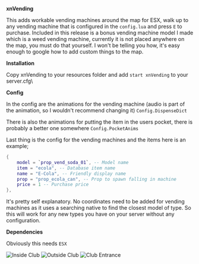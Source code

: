 **xnVending**

This adds workable vending machines around the map for ESX, walk up to any vending machine that is configured in the `config.lua` and press `E` to purchase. Included in this release is a bonus vending machine model I made which is a weed vending machine, currently it is not placed anywhere on the map, you must do that yourself. I won't be telling you how, it's easy enough to google how to add custom things to the map.

**Installation**

Copy xnVending to your resources folder and add `start xnVending` to your server.cfg\

**Config**

In the config are the animations for the vending machine (audio is part of the animation, so I wouldn't recommend changing it) `Config.DispenseDict`

There is also the animations for putting the item in the users pocket, there is probably a better one somewhere `Config.PocketAnims`

Last thing is the config for the vending machines and the items here is an example;

```lua
{
	model = `prop_vend_soda_01`, -- Model name
	item = "ecola", -- Database item name
	name = "E-Cola", -- Friendly display name
	prop = "prop_ecola_can", -- Prop to spawn falling in machine
	price = 1 -- Purchase price
},
```

It's pretty self explanatory. No coordinates need to be added for vending machines as it uses a searching native to find the closest model of type. So this will work for any new types you have on your server without any configuration.

**Dependencies**

Obviously this needs `ESX`

![Inside Club](https://ahatakeon.me/i/ltHTlwH.jpg)
![Outside Club](https://img.xpl.wtf/s/VOVVcwZ.jpg)
![Club Entrance](https://ahatakeon.me/i/2QeMaq4.jpg)